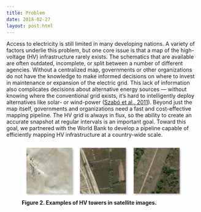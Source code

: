 ```yaml
---
title: Problem
date: 2018-02-27
layout: post.html
---
```


Access to electricity is still limited in many developing nations. A variety of factors underlie this problem, but one core issue is that a map of the high-voltage (HV) infrastructure rarely exists. The schematics that are available are often outdated, incomplete, or split between a number of different agencies. Without a centralized map, governments or other organizations do not have the knowledge to make informed decisions on where to invest in maintenance or expansion of the electric grid. This lack of information also complicates decisions about alternative energy sources — without knowing where the conventional grid exists, it’s hard to intelligently deploy alternatives like solar- or wind-power ([Szabó et al., 2011](http://iopscience.iop.org/article/10.1088/1748-9326/6/3/034002)). Beyond just the map itself, governments and organizations need a fast and cost-effective mapping pipeline. The HV grid is always in flux, so the ability to create an accurate snapshot at regular intervals is an important goal. Toward this goal, we partnered with the World Bank to develop a pipeline capable of efficiently mapping HV infrastructure at a country-wide scale.

<figure class="align-center">
  <img src="/assets/graphics/content/hv_grid_positive_examples.png" alt="Examples of HV towers." />
  <figcaption><b>Figure 2. Examples of HV towers in satellite images.</b></figcaption>
</figure>

